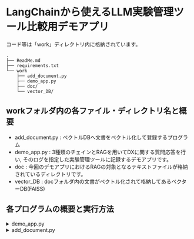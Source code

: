 # LangChainから使えるLLM実験管理ツール比較用デモアプリ
コード等は「work」ディレクトリ内に格納されています。

```
.
├── ReadMe.md
├── requirements.txt
└── work
    ├── add_document.py
    ├── demo_app.py
    ├── doc/
    └── vector_DB/
```

## workフォルダ内の各ファイル・ディレクトリ名と概要
- add_document.py : ベクトルDBへ文書をベクトル化して登録するプログラム
- demo_app.py : 3種類のチェインとRAGを用いてDXに関する質問応答を行い, そのログを指定した実験管理ツールに記録するデモアプリです。
- doc : 今回のデモアプリにおけるRAGの対象となるテキストファイルが格納されているディレクトリです。
- vector_DB : docフォルダ内の文書がベクトル化されて格納してあるベクターDB(FAISS)

## 各プログラムの概要と実行方法

<details><summary>demo_app.py</summary>

### 概要
LangChainを用いて作成された以下の3種類のchainを自由に選択して事前に登録されている「比較科学論」([青空文庫](https://www.aozora.gr.jp/cards/001569/card53214.html)より)の内容について質問できるデモアプリです。その際のchainの動作について指定したLLM実験管理ツールに記録することができます。

- 簡単なRAG chain : stuff chainを用いて実装
- 複雑なRAG chain : refine chainを用いて実装
- LLMエージェント chain : web検索とRAG検索が使用できるエージェントとして実装

### 実行方法
- このリポジトリをクローン  
    ```bash
    git clone https://github.com/Fuji-no-yama/LLMchain_management_tools
    ```
- ルートディレクトリの.devcontainerを用いて開発コンテナを作成する
- workディレクトリに移動する
    ```bash
    cd work
    ```
- workフォルダ内部に.env.sampleを参考に.envファイルを作成し`OPENAI_API_KEY`にAPIキーを記入する
- [LangSmithの公式サイト](https://smith.langchain.com/)にアクセスしてLangChainのアカウントを作成する
- 左下の「setting」ページからAPIキーを発行し.envファイルの`LANGCHAIN_API_KEY`に書き込む
- [Langfuseの公式サイト](https://us.cloud.langfuse.com/)にアクセスしてlangfuseのアカウントを作成する
- 適当な名前でprojectを作成する
- ページの左下にあるsettingからHOST NAMEと書いてあるURLをコピーして.envファイルの`LANGFUSE_HOST`に記入する
- 同様にsecret keyとpublic keyを作成し, .envファイルの`LANGFUSE_SECRET_KEY`と`LANGFUSE_PUBLIC_KEY`に記載する
- 以下のコマンドでデモアプリを起動する
    ```bash
    streamlit run demo_app.py
    ```
- [https://localhost:8501](https://localhost:8501)にアクセスする
- 画面上部のボタンで記録する媒体と使用するchainを選択してプロンプトに質問を入力する。
- 回答が生成されたら選択した記録媒体ごとにリンクが表示されるため, それを押して実験管理ツールの画面にて実際の記録を確認する。
    - LangSmithの場合 : 画面左のサイドバーから「Project」を選択しトレースを確認
    - Langfuseの場合 : 画面左のサイドバーから「Tracing」-> 「Trace」を選択し確認  

</details>

<details><summary>add_document.py</summary>

### 概要
ローカルのベクトルDB(FAISS)に指定した文書をベクトル化して登録するpythonプログラムです。(ファイル名を指定して実行するとDBが書き変わってしまうため実行には注意してください)

### 実行方法
- .envファイルをwork/以下に作成し, 以下の内容を記載する。
```
OPENAI_API_KEY=***
```
- プログラム中の`filepath =`の部分に追加したい文書のファイルパスを記入する
- 指定した文書が青空文庫のテキストファイルの場合はルビを削除するためのremove_ruby関数のコメントアウトを外す
- `python add_document.py`で実行する
</details>